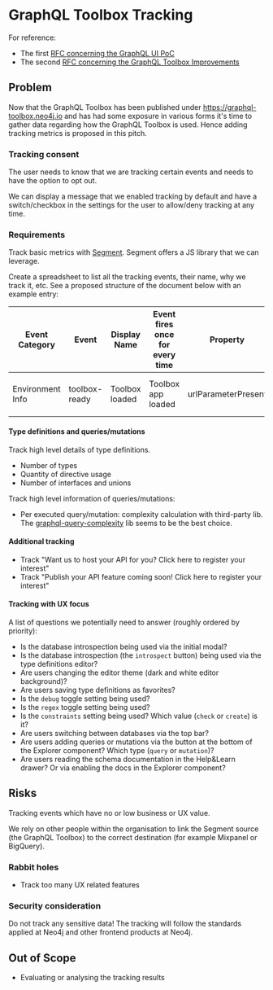 # GraphQL Toolbox Tracking

For reference:
- The first [RFC concerning the GraphQL UI PoC](https://github.com/neo4j/graphql/blob/dev/docs/rfcs/rfc-009-graphql-ui-poc.md)
- The second [RFC concerning the GraphQL Toolbox Improvements](https://github.com/neo4j/graphql/blob/dev/docs/rfcs/rfc-015-graphql-toolbox-improvement.md)

## Problem

Now that the GraphQL Toolbox has been published under https://graphql-toolbox.neo4j.io and has had some exposure in various forms it's time to gather data
regarding how the GraphQL Toolbox is used. Hence adding tracking metrics is proposed in this pitch. 

### Tracking consent

The user needs to know that we are tracking certain events and needs to have the option to opt out.

We can display a message that we enabled tracking by default and have a switch/checkbox in the settings for the user to allow/deny tracking at any time.


### Requirements

Track basic metrics with [Segment](https://segment.com/docs/connections/sources/catalog/libraries/website/javascript/). Segment offers a JS library that we can leverage.

Create a spreadsheet to list all the tracking events, their name, why we track it, etc. See a proposed structure of the document below with an example entry:

| Event Category |  Event | Display Name  | Event fires once for every time  | Property  | Property type  | Value  | Why capture this?  | 
|---|---|---|---|---| ---|---|---|
| Environment Info  | toolbox-ready  |  Toolbox loaded | Toolbox app loaded  |  urlParameterPresent | Boolean |  - |  Track if the URL parameters are used |

#### Type definitions and queries/mutations

Track high level details of type definitions.
- Number of types
- Quantity of directive usage
- Number of interfaces and unions

Track high level information of queries/mutations:
- Per executed query/mutation: complexity calculation with third-party lib. The [graphql-query-complexity](https://github.com/slicknode/graphql-query-complexity) lib seems to be the best choice.


#### Additional tracking

- Track "Want us to host your API for you? Click here to register your interest"
- Track "Publish your API feature coming soon! Click here to register your interest"

#### Tracking with UX focus

A list of questions we potentially need to answer (roughly ordered by priority):

-   Is the database introspection being used via the initial modal?
-   Is the database introspection (the `introspect` button) being used via the type definitions editor?
-   Are users changing the editor theme (dark and white editor background)?
-   Are users saving type definitions as favorites?
-   Is the `debug` toggle setting being used?
-   Is the `regex` toggle setting being used?
-   Is the `constraints` setting being used? Which value (`check` or `create`) is it?
-   Are users switching between databases via the top bar?
-   Are users adding queries or mutations via the button at the bottom of the Explorer component? Which type (`query` or `mutation`)?
-   Are users reading the schema documentation in the Help&Learn drawer? Or via enabling the docs in the Explorer component?


## Risks

Tracking events which have no or low business or UX value.

We rely on other people within the organisation to link the Segment source (the GraphQL Toolbox) to the correct destination (for example Mixpanel or BigQuery).

### Rabbit holes

- Track too many UX related features

### Security consideration

Do not track any sensitive data! The tracking will follow the standards applied at Neo4j and other frontend products at Neo4j.  

## Out of Scope

- Evaluating or analysing the tracking results
